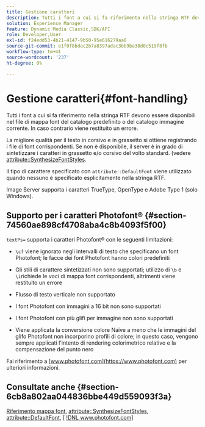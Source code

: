 ```yaml
---
title: Gestione caratteri
description: Tutti i font a cui si fa riferimento nella stringa RTF devono essere disponibili nel file di mappa font del catalogo predefinito o del catalogo immagine corrente. In caso contrario viene restituito un errore.
solution: Experience Manager
feature: Dynamic Media Classic,SDK/API
role: Developer,User
exl-id: f24edd53-4b21-4147-9b50-95e616279aa8
source-git-commit: e1f0f8bdac2b7a8397adac3bb9ba38d0c519f8fb
workflow-type: tm+mt
source-wordcount: '237'
ht-degree: 0%

---
```


# Gestione caratteri{#font-handling}

Tutti i font a cui si fa riferimento nella stringa RTF devono essere disponibili nel file di mappa font del catalogo predefinito o del catalogo immagine corrente. In caso contrario viene restituito un errore.

La migliore qualità per il testo in corsivo e in grassetto si ottiene registrando i file di font corrispondenti. Se non è disponibile, il server è in grado di sintetizzare i caratteri in grassetto e/o corsivo del volto standard. (vedere [attribute::SynthesizeFontStyles](/help/aem-is-ir-api/is-api/image-catalog/image-serving-api-ref/c-image-catalog-reference/c-attributes-reference/r-synthesizefontstyles.md).

Il tipo di carattere specificato con `attribute::DefaultFont` viene utilizzato quando nessuno è specificato esplicitamente nella stringa RTF.

Image Server supporta i caratteri TrueType, OpenType e Adobe Type 1 (solo Windows).

## Supporto per i caratteri Photofont® {#section-74560ae898cf4708aba4c8b4093f5f00}

`textPs=` supporta i caratteri Photofont® con le seguenti limitazioni:

* `\cf` viene ignorato negli intervalli di testo che specificano un font Photofont; le facce dei font Photofont hanno colori predefiniti
* Gli stili di carattere sintetizzati non sono supportati; utilizzo di `\b` e `\i`richiede le voci di mappa font corrispondenti, altrimenti viene restituito un errore

* Flusso di testo verticale non supportato
* I font Photofont con immagini a 16 bit non sono supportati
* I font Photofont con più glifi per immagine non sono supportati
* Viene applicata la conversione colore Naïve a meno che le immagini del glifo Photofont non incorporino profili di colore; in questo caso, vengono sempre applicati l&#39;intento di rendering colorimetrico relativo e la compensazione del punto nero

Fai riferimento a [www.photofont.com](https://www.photofont.com) per ulteriori informazioni.

## Consultate anche {#section-6cb8a802aa044836bbe449d559093f3a}

[Riferimento mappa font](../../../../../is-api/image-catalog/image-serving-api-ref/c-image-catalog-reference/c-font-map-reference/c-font-map-reference.md#concept-f81f319d03c646c5a8ef87b3277dd37d), [attribute::SynthesizeFontStyles](../../../../../is-api/image-catalog/image-serving-api-ref/c-image-catalog-reference/c-attributes-reference/r-synthesizefontstyles.md#reference-1b12ba881b9146c793bcb07407cacb15), [attribute::DefaultFont](../../../../../is-api/image-catalog/image-serving-api-ref/c-image-catalog-reference/c-attributes-reference/r-defaultfont.md#reference-48b763ac254545e89a25c76ff7581107), [ [!DNL www.photofont.com] ](https://www.photofont.com)

